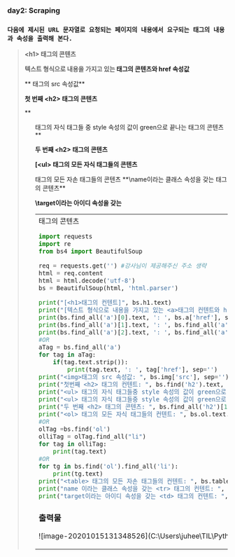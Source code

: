 ### day2: Scraping

### `다음에 제시된 URL 문자열로 요청되는 페이지의 내용에서 요구되는 태그의 내용과 속성을 출력해 본다.`

> **\<h1> 태그의 콘텐츠**
>
> **텍스트 형식으로 내용을 가지고 있는 <a> 태그의 콘텐츠와 href 속성값**
>
> \**<img> 태그의 src 속성값**
>
> **첫 번째 \<h2> 태그의 콘텐츠**
>
> \**<ul> 태그의 자식 태그들 중 style 속성의 값이 green으로 끝나는 태그의 콘텐츠**
>
> **두 번째 \<h2> 태그의 콘텐츠**
>
> **[\<ul> 태그의 모든 자식 태그들의 콘텐츠** 
>
> <table> 태그의 모든 자손 태그들의 콘텐츠 
>**\name이라는 클래스 속성을 갖는 <tr> 태그의 콘텐츠**
> 
>**\target이라는 아이디 속성을 갖는 <td> 태그의 콘텐츠**



``` python
import requests
import re
from bs4 import BeautifulSoup

req = requests.get('') #강사님이 제공해주신 주소 생략
html = req.content
html = html.decode('utf-8')
bs = BeautifulSoup(html, 'html.parser')

print("[<h1>태그의 컨텐트]", bs.h1.text)
print("[텍스트 형식으로 내용을 가지고 있는 <a>태그의 컨텐트와 href 속성값]")
print(bs.find_all('a')[0].text, ': ', bs.a['href'], sep='')
print(bs.find_all('a')[1].text, ': ', bs.find_all('a')[1].attrs, sep='')
print(bs.find_all('a')[2].text, ': ', bs.find_all('a')[2].attrs, sep='')
#OR
aTag = bs.find_all('a')
for tag in aTag:
    if(tag.text.strip()):
        print(tag.text, ': ', tag['href'], sep='')
print("<img>태그의 src 속성값: ", bs.img['src'], sep='')
print("첫번째 <h2> 태그의 컨텐트: ", bs.find('h2').text, sep='')
print("<ul> 태그의 자식 태그들중 style 속성의 값이 green으로 끝나는 태그의 컨텐트: ", bs.find_all('li')[2].text, sep='')
print("<ul> 태그의 자식 태그들중 style 속성의 값이 green으로 끝나는 태그의 컨텐트: ", bs.ul.find(style=re.compile("green$")).text, sep='')
print("두 번째 <h2> 태그의 콘텐츠: ", bs.find_all('h2')[1].text, sep='')
print("<ol> 태그의 모든 자식 태그들의 컨텐트: ", bs.ol.text.strip(), sep='')
#OR
olTag =bs.find('ol')
olliTag = olTag.find_all("li")
for tag in olliTag:
    print(tag.text)
#OR
for tg in bs.find('ol').find_all('li'):
    print(tg.text)    
print("<table> 태그의 모든 자손 태그들의 컨텐트: ", bs.table.text.strip(), sep='')
print("name 이라는 클래스 속성을 갖는 <tr> 태그의 컨텐트: ", bs.find('tr', class_="name").text, sep='')
print("target이라는 아이디 속성을 갖는 <td> 태그의 컨텐트: ", bs.find("td", id='target').text, sep='')
```

### 출력물

![image-20201015131348526](C:\Users\juhee\TIL\Python for Data Analysis\image-20201015131348526.png)

